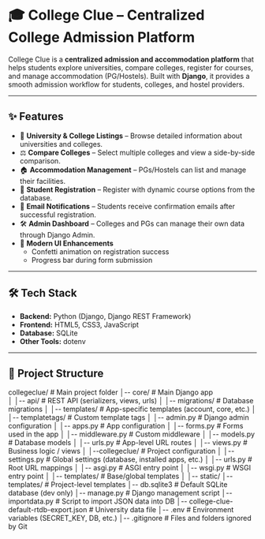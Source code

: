 # 🎓 College Clue – Centralized College Admission Platform

College Clue is a **centralized admission and accommodation platform** that helps students explore universities, compare colleges, register for courses, and manage accommodation (PG/Hostels). Built with **Django**, it provides a smooth admission workflow for students, colleges, and hostel providers.

---

## ✨ Features

- 🔎 **University & College Listings** – Browse detailed information about universities and colleges.
- ⚖️ **Compare Colleges** – Select multiple colleges and view a side-by-side comparison.
- 🏠 **Accommodation Management** – PGs/Hostels can list and manage their facilities.
- 📝 **Student Registration** – Register with dynamic course options from the database.
- 📩 **Email Notifications** – Students receive confirmation emails after successful registration.
- 🛠️ **Admin Dashboard** – Colleges and PGs can manage their own data through Django Admin.  
- 🎉 **Modern UI Enhancements**
  - Confetti animation on registration success
  - Progress bar during form submission
 

---

## 🛠 Tech Stack

- **Backend:** Python (Django, Django REST Framework)
- **Frontend:** HTML5, CSS3, JavaScript
- **Database:** SQLite 
- **Other Tools:** dotenv

---

## 📂 Project Structure

collegeclue/ # Main project folder
│-- core/ # Main Django app<br>
│ │-- api/ # REST API (serializers, views, urls)
│ │-- migrations/ # Database migrations
│ │-- templates/ # App-specific templates (account, core, etc.)
│ │-- templatetags/ # Custom template tags
│ │-- admin.py # Django admin configuration
│ │-- apps.py # App configuration
│ │-- forms.py # Forms used in the app
│ │-- middleware.py # Custom middleware
│ │-- models.py # Database models
│ │-- urls.py # App-level URL routes
│ │-- views.py # Business logic / views
│
│--collegeclue/ # Project configuration
│ │-- settings.py # Global settings (database, installed apps, etc.)
│ │-- urls.py # Root URL mappings
│ │-- asgi.py # ASGI entry point
│ │-- wsgi.py # WSGI entry point
│ │-- templates/ # Base/global templates
│
│-- static/
│-- templates/ # Project-level templates
│-- db.sqlite3 # Default SQLite database (dev only)
│-- manage.py # Django management script
│-- importdata.py # Script to import JSON data into DB
│-- college-clue-default-rtdb-export.json # University data file
│-- .env # Environment variables (SECRET_KEY, DB, etc.)
│-- .gitignore # Files and folders ignored by Git
